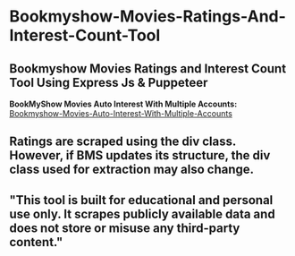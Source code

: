 # Bookmyshow-Movies-Ratings-And-Interest-Count-Tool

## Bookmyshow Movies Ratings and Interest Count Tool Using Express Js &amp; Puppeteer

**BookMyShow Movies Auto Interest With Multiple Accounts:**
<br>
[Bookmyshow-Movies-Auto-Interest-With-Multiple-Accounts](https://github.com/unknown12300/Bookmyshow-Movies-Auto-Interest-With-Multiple-Accounts)  


## Ratings are scraped using the div class. However, if BMS updates its structure, the div class used for extraction may also change.

## "This tool is built for educational and personal use only. It scrapes publicly available data and does not store or misuse any third-party content."
